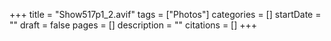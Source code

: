 +++
title = "Show517p1_2.avif"
tags = ["Photos"]
categories = []
startDate = ""
draft = false
pages = []
description = ""
citations = []
+++
